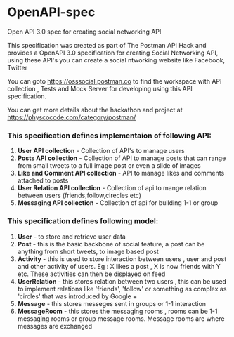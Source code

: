 # OpenAPI-spec
Open API 3.0 spec for creating social networking API

This specification was created as part of The Postman API Hack and provides a OpenAPI 3.0 specification for creating Social Networking API, using these API's you can create a social ntworking website like Facebook, Twitter

You can goto https://osssocial.postman.co to find the workspace with API collection , Tests and Mock Server for developing using this API specification. 

You can get more details about the hackathon and project at https://physcocode.com/category/postman/

### This specification defines implementaion of following API:
1) **User API collection** - Collection of API's to manage users
2) **Posts API collection** - Collection of API to manage posts that can range from small tweets to a full image post or even a slide of images
3) **Like and Comment API collection** - API to manage likes and comments attached to posts
4) **User Relation API collection** - Collection of api to mange relation between users (friends,follow,cirecles etc)
5) **Messaging API collection** - Collection of api for building 1-1 or group

### This specification defines following model:
1) **User** - to store and retrieve user data
2) **Post** - this is the basic backbone of social feature, a post can be anything from short tweets, to image based post 
3) **Activity** - this is used to store interaction between users , user and post and other activity of users. Eg : X likes a post , X is now friends with Y etc. These activities can then be displayed on feed
4) **UserRelation** - this stores relation between two users , this can be used to implement relations like 'friends', 'follow' or something as complex as 'circles' that was introduced by Google +
5) **Message** - this stores messeges sent in groups or 1-1 interaction
6) **MessageRoom** - this stores the messaging rooms , rooms can be 1-1 messaging rooms or group message rooms. Message rooms are where messages are exchanged
